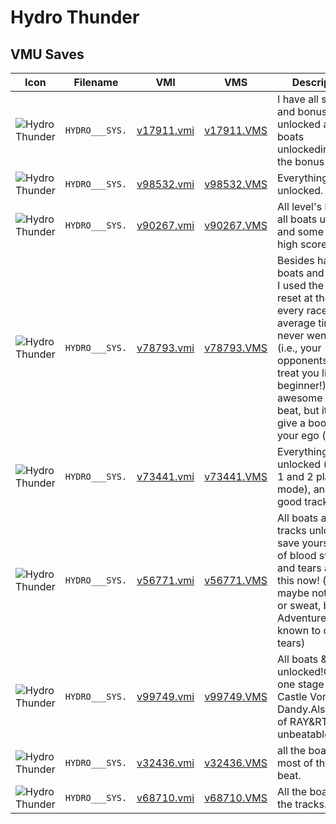 # Hydro Thunder

## VMU Saves

| Icon | Filename | VMI | VMS | Description |
|------|----------|-----|-----|-------------|
| ![Hydro Thunder](../icons/HYDRO___SYS..GIF) | `HYDRO___SYS.` | [v17911.vmi](v17911.vmi) | [v17911.VMS](v17911.VMS) | I have all stages and bonus stages unlocked and boats unlockedincluding the bonus boats 
| ![Hydro Thunder](../icons/HYDRO___SYS..GIF) | `HYDRO___SYS.` | [v98532.vmi](v98532.vmi) | [v98532.VMS](v98532.VMS) | Everything unlocked. 
| ![Hydro Thunder](../icons/HYDRO___SYS..GIF) | `HYDRO___SYS.` | [v90267.vmi](v90267.vmi) | [v90267.VMS](v90267.VMS) | All level's beaten, all boats unlocked and some really high scores. 
| ![Hydro Thunder](../icons/HYDRO___SYS..GIF) | `HYDRO___SYS.` | [v78793.vmi](v78793.vmi) | [v78793.VMS](v78793.VMS) | Besides having all boats and tracks, I used the sofy reset at the end of every race, so the average time never went down (i.e., your opponents will treat you like a beginner!). No awesome times to beat, but it will give a boost to your ego (bes
| ![Hydro Thunder](../icons/HYDRO___SYS..GIF) | `HYDRO___SYS.` | [v73441.vmi](v73441.vmi) | [v73441.VMS](v73441.VMS) | Everything unlocked (both in 1 and 2 player mode), and some good track times! 
| ![Hydro Thunder](../icons/HYDRO___SYS..GIF) | `HYDRO___SYS.` | [v56771.vmi](v56771.vmi) | [v56771.VMS](v56771.VMS) | All boats and tracks unlocked, save yourself alot of blood sweat and tears and get this now! (well, maybe not blood or sweat, but Nile Adventure is known to cause tears) 
| ![Hydro Thunder](../icons/HYDRO___SYS..GIF) | `HYDRO___SYS.` | [v99749.vmi](v99749.vmi) | [v99749.VMS](v99749.VMS) | All boats & tracks unlocked!Only one stage to beat Castle Von Dandy.Also some of RAY&RTP's unbeatable times  
| ![Hydro Thunder](../icons/HYDRO___SYS..GIF) | `HYDRO___SYS.` | [v32436.vmi](v32436.vmi) | [v32436.VMS](v32436.VMS) | all the boats and most of the levels beat. 
| ![Hydro Thunder](../icons/HYDRO___SYS..GIF) | `HYDRO___SYS.` | [v68710.vmi](v68710.vmi) | [v68710.VMS](v68710.VMS) | All the boats, all the tracks. Enjoy! 

